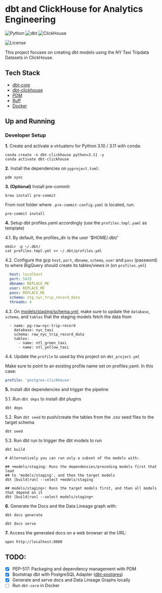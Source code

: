 # dbt and ClickHouse for Analytics Engineering

![Python](https://img.shields.io/badge/Python-3.10_|_3.11-4B8BBE.svg?style=flat&logo=python&logoColor=FFD43B&labelColor=306998)
![dbt](https://img.shields.io/badge/dbt-1.7-262A38?style=flat&logo=dbt&logoColor=FF6849&labelColor=262A38)
![ClickHouse](https://img.shields.io/badge/ClickHouse-151515?style=flat&logo=clickhouse&logoColor=FBFD73&labelColor=151515)

![License](https://img.shields.io/badge/license-CC--BY--SA--4.0-31393F?style=flat&logo=creativecommons&logoColor=black&labelColor=white)

This project focuses on creating dbt models using the NY Taxi Tripdata Datasets in ClickHouse.


## Tech Stack
- [dbt-core](https://github.com/dbt-labs/dbt-core)
- [dbt-clickhouse](https://docs.getdbt.com/docs/core/connect-data-platform/clickhouse-setup)
- [PDM](https://pdm-project.org/latest/usage/dependency/)
- [Ruff](https://docs.astral.sh/ruff/configuration/)
- [Docker](https://docs.docker.com/get-docker/)


## Up and Running

### Developer Setup

**1.** Create and activate a virtualenv for Python 3.10 / 3.11 with conda:
```shell
conda create -n dbt-clickhouse python=3.11 -y
conda activate dbt-clickhouse
```

**2.** Install the dependencies on `pyproject.toml`:
```shell
pdm sync
```

**3. (Optional)**  Install pre-commit:
```shell
brew install pre-commit
```

From root folder where `.pre-commit-config.yaml` is located, run:
```shell
pre-commit install
```

**4.** Setup dbt profiles.yaml accordingly (use the `profiles.tmpl.yaml` as template)

4.1. By default, the profiles_dir is the user '$HOME/.dbt/'
```shell
mkdir -p ~/.dbt/
cat profiles.tmpl.yml >> ~/.dbt/profiles.yml
```

4.2. Configure the gcp `host`, `port`, `dbname`, `schema`, `user` and `pass` (password) to where BigQuery should create its tables/views in (on `profiles.yml`)

```yaml
  host: localhost
  port: 5433
  dbname: REPLACE_ME
  user: REPLACE_ME
  pass: REPLACE_ME
  schema: stg_nyc_trip_record_data
  threads: 4
```

4.3. On [models/staging/schema.yml](models/staging/schema.yml), make sure to update the `database`, `schema`, and `tables` that the staging models fetch the data from
```shell
  - name: pg-raw-nyc-trip-record
    database: nyc_taxi
    schema: raw_nyc_trip_record_data
    tables:
      - name: ntl_green_taxi
      - name: ntl_yellow_taxi
```

4.4. Update the `profile` to used by this project on `dbt_project.yml`

Make sure to point to an existing profile name set on profiles.yaml. In this case:
```yaml
profile: 'postgres-clickhouse'
```

**5.** Install dbt dependencies and trigger the pipeline

5.1. Run `dbt deps` to install  dbt plugins
```shell
dbt deps
```

5.2. Run `dbt seed` to push/create the tables from the .csv seed files to the target schema
```shell
dbt seed
```

5.3. Run dbt run to trigger the dbt models to run
```shell
dbt build

# Alternatively you can run only a subset of the models with:

## +models/staging: Runs the dependencies/preceding models first that lead 
## to 'models/staging', and then the target models
dbt [build|run] --select +models/staging

## models/staging+: Runs the target models first, and then all models that depend on it
dbt [build|run] --select models/staging+
```


**6.** Generate the Docs and the Data Lineage graph with:
```shell
dbt docs generate
```
```shell
dbt docs serve
```

**7.** Access the generated docs on a web browser at the URL:
```shell
open http://localhost:8080
```


## TODO:
- [x] PEP-517: Packaging and dependency management with PDM
- [x] Bootstrap dbt with PostgreSQL Adapter ([dbt-postgres](https://docs.getdbt.com/docs/core/connect-data-platform/postgres-setup))
- [x] Generate and serve docs and Data Lineage Graphs locally
- [ ] Run `dbt-core` in Docker